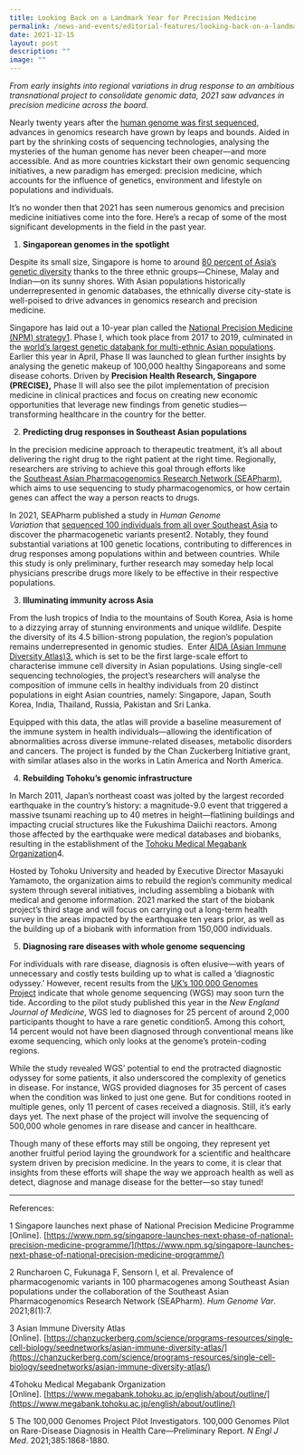 ```yaml
---
title: Looking Back on a Landmark Year for Precision Medicine
permalink: /news-and-events/editorial-features/looking-back-on-a-landmark-year-for-precision-medicine/
date: 2021-12-15
layout: post
description: ""
image: ""
---
```



_From early insights into regional variations in drug response to an ambitious transnational project to consolidate genomic data, 2021 saw advances in precision medicine across the board._ 

Nearly twenty years after the [human genome was first sequenced](https://www.genome.gov/human-genome-project), advances in genomics research have grown by leaps and bounds. Aided in part by the shrinking costs of sequencing technologies, analysing the mysteries of the human genome has never been cheaper—and more accessible. And as more countries kickstart their own genomic sequencing initiatives, a new paradigm has emerged: precision medicine, which accounts for the influence of genetics, environment and lifestyle on populations and individuals.

It’s no wonder then that 2021 has seen numerous genomics and precision medicine initiatives come into the fore. Here’s a recap of some of the most significant developments in the field in the past year.

1.  **Singaporean genomes in the spotlight**

Despite its small size, Singapore is home to around [80 percent of Asia’s genetic diversity](/news-and-events/editorial-features/thought-leader-feature-prof-john-chambers/) thanks to the three ethnic groups—Chinese, Malay and Indian—on its sunny shores. With Asian populations historically underrepresented in genomic databases, the ethnically diverse city-state is well-poised to drive advances in genomics research and precision medicine.

Singapore has laid out a 10-year plan called the [National Precision Medicine (NPM) strategy1](/news-and-events/editorial-features/singapore-launches-next-phase-of-national-precision-medicine-programme/). Phase I, which took place from 2017 to 2019, culminated in the [world’s largest genetic databank for multi-ethnic Asian populations](https://doi.org/10.1016/j.cell.2019.09.019). Earlier this year in April, Phase II was launched to glean further insights by analysing the genetic makeup of 100,000 healthy Singaporeans and some disease cohorts. Driven by **Precision Health Research, Singapore (PRECISE),** Phase II will also see the pilot implementation of precision medicine in clinical practices and focus on creating new economic opportunities that leverage new findings from genetic studies—transforming healthcare in the country for the better.  

2.  **Predicting drug responses in Southeast Asian populations**

In the precision medicine approach to therapeutic treatment, it’s all about delivering the right drug to the right patient at the right time. Regionally, researchers are striving to achieve this goal through efforts like the [Southeast Asian Pharmacogenomics Research Network (SEAPharm)](https://doi.org/10.1159/000502916), which aims to use sequencing to study pharmacogenomics, or how certain genes can affect the way a person reacts to drugs.

In 2021, SEAPharm published a study in _Human Genome Variation_ that [sequenced 100 individuals from all over Southeast Asia](https://doi.org/10.1038/s41439-021-00135-z) to discover the pharmacogenetic variants present2. Notably, they found substantial variations at 100 genetic locations, contributing to differences in drug responses among populations within and between countries. While this study is only preliminary, further research may someday help local physicians prescribe drugs more likely to be effective in their respective populations.

3.  **Illuminating immunity across Asia**

From the lush tropics of India to the mountains of South Korea, Asia is home to a dizzying array of stunning environments and unique wildlife. Despite the diversity of its 4.5 billion-strong population, the region’s population remains underrepresented in genomic studies.  Enter [AIDA (Asian Immune Diversity Atlas)3,](https://chanzuckerberg.com/science/programs-resources/single-cell-biology/seednetworks/asian-immune-diversity-atlas/) which is set to be the first large-scale effort to characterise immune cell diversity in Asian populations. Using single-cell sequencing technologies, the project’s researchers will analyse the composition of immune cells in healthy individuals from 20 distinct populations in eight Asian countries, namely: Singapore, Japan, South Korea, India, Thailand, Russia, Pakistan and Sri Lanka.  

Equipped with this data, the atlas will provide a baseline measurement of the immune system in health individuals—allowing the identification of abnormalities across diverse immune-related diseases, metabolic disorders and cancers. The project is funded by the Chan Zuckerberg Initiative grant, with similar atlases also in the works in Latin America and North America.

4.  **Rebuilding Tohoku’s genomic infrastructure**

In March 2011, Japan’s northeast coast was jolted by the largest recorded earthquake in the country’s history: a magnitude-9.0 event that triggered a massive tsunami reaching up to 40 metres in height—flatlining buildings and impacting crucial structures like the Fukushima Daiichi reactors. Among those affected by the earthquake were medical databases and biobanks, resulting in the establishment of the [Tohoku Medical Megabank Organization](https://www.megabank.tohoku.ac.jp/english/about/outline/)4.

Hosted by Tohoku University and headed by Executive Director Masayuki Yamamoto, the organization aims to rebuild the region’s community medical system through several initiatives, including assembling a biobank with medical and genome information. 2021 marked the start of the biobank project’s third stage and will focus on carrying out a long-term health survey in the areas impacted by the earthquake ten years prior, as well as the building up of a biobank with information from 150,000 individuals.

5.  **Diagnosing rare diseases with whole genome sequencing**

For individuals with rare disease, diagnosis is often elusive—with years of unnecessary and costly tests building up to what is called a ‘diagnostic odyssey.’ However, recent results from the [UK’s 100,000 Genomes Project](https://www.genomicsengland.co.uk/about-genomics-england/the-100000-genomes-project/) indicate that whole genome sequencing (WGS) may soon turn the tide. According to the pilot study published this year in the _New England Journal of Medicine_, WGS led to diagnoses for 25 percent of around 2,000 participants thought to have a rare genetic condition5. Among this cohort, 14 percent would not have been diagnosed through conventional means like exome sequencing, which only looks at the genome’s protein-coding regions.

While the study revealed WGS’ potential to end the protracted diagnostic odyssey for some patients, it also underscored the complexity of genetics in disease. For instance, WGS provided diagnoses for 35 percent of cases when the condition was linked to just one gene. But for conditions rooted in multiple genes, only 11 percent of cases received a diagnosis. Still, it’s early days yet. The next phase of the project will involve the sequencing of 500,000 whole genomes in rare disease and cancer in healthcare.

Though many of these efforts may still be ongoing, they represent yet another fruitful period laying the groundwork for a scientific and healthcare system driven by precision medicine. In the years to come, it is clear that insights from these efforts will shape the way we approach health as well as detect, diagnose and manage disease for the better—so stay tuned!

* * *

References:

1 Singapore launches next phase of National Precision Medicine Programme \[Online\]. [https://www.npm.sg/singapore-launches-next-phase-of-national-precision-medicine-programme/](https://www.npm.sg/singapore-launches-next-phase-of-national-precision-medicine-programme/)

2 Runcharoen C, Fukunaga F, Sensorn I, et al. Prevalence of pharmacogenomic variants in 100 pharmacogenes among Southeast Asian populations under the collaboration of the Southeast Asian Pharmacogenomics Research Network (SEAPharm). _Hum Genome Var_. 2021;8(1):7.

3 Asian Immune Diversity Atlas \[Online\]. [https://chanzuckerberg.com/science/programs-resources/single-cell-biology/seednetworks/asian-immune-diversity-atlas/](https://chanzuckerberg.com/science/programs-resources/single-cell-biology/seednetworks/asian-immune-diversity-atlas/)

4Tohoku Medical Megabank Organization \[Online\]. [https://www.megabank.tohoku.ac.jp/english/about/outline/](https://www.megabank.tohoku.ac.jp/english/about/outline/)

5 The 100,000 Genomes Project Pilot Investigators. 100,000 Genomes Pilot on Rare-Disease Diagnosis in Health Care—Preliminary Report. _N Engl J Med_. 2021;385:1868-1880.